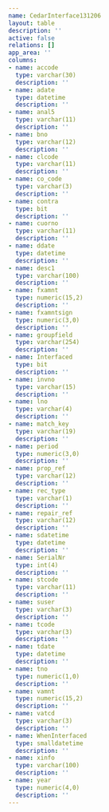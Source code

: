 ```yaml
---
name: CedarInterface131206
layout: table
description: ''
active: false
relations: []
app_area: ''
columns:
- name: accode
  type: varchar(30)
  description: ''
- name: adate
  type: datetime
  description: ''
- name: anal5
  type: varchar(11)
  description: ''
- name: bno
  type: varchar(12)
  description: ''
- name: clcode
  type: varchar(11)
  description: ''
- name: co_code
  type: varchar(3)
  description: ''
- name: contra
  type: bit
  description: ''
- name: cuorno
  type: varchar(11)
  description: ''
- name: ddate
  type: datetime
  description: ''
- name: desc1
  type: varchar(100)
  description: ''
- name: fxamnt
  type: numeric(15,2)
  description: ''
- name: fxamntsign
  type: numeric(3,0)
  description: ''
- name: groupfield
  type: varchar(254)
  description: ''
- name: Interfaced
  type: bit
  description: ''
- name: invno
  type: varchar(15)
  description: ''
- name: lno
  type: varchar(4)
  description: ''
- name: match_key
  type: varchar(19)
  description: ''
- name: period
  type: numeric(3,0)
  description: ''
- name: prop_ref
  type: varchar(12)
  description: ''
- name: rec_type
  type: varchar(1)
  description: ''
- name: repair_ref
  type: varchar(12)
  description: ''
- name: sdatetime
  type: datetime
  description: ''
- name: SerialNr
  type: int(4)
  description: ''
- name: stcode
  type: varchar(11)
  description: ''
- name: suser
  type: varchar(3)
  description: ''
- name: tcode
  type: varchar(3)
  description: ''
- name: tdate
  type: datetime
  description: ''
- name: tno
  type: numeric(1,0)
  description: ''
- name: vamnt
  type: numeric(15,2)
  description: ''
- name: vatcd
  type: varchar(3)
  description: ''
- name: WhenInterfaced
  type: smalldatetime
  description: ''
- name: xinfo
  type: varchar(100)
  description: ''
- name: year
  type: numeric(4,0)
  description: ''
---
```


